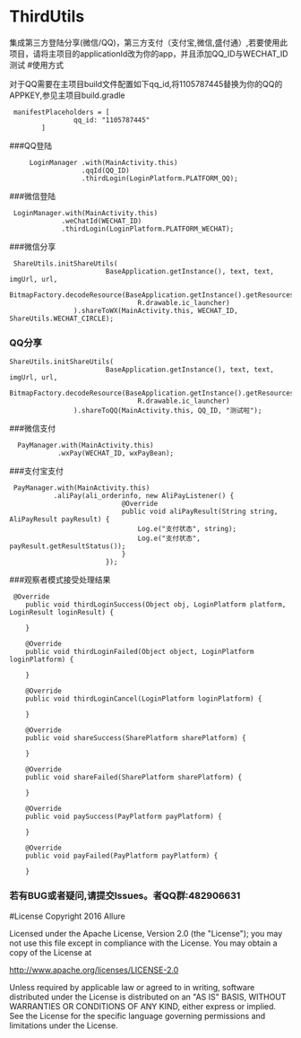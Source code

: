 # ThirdUtils
集成第三方登陆分享(微信/QQ)，第三方支付（支付宝,微信,盛付通）,若要使用此项目，请将主项目的applicationId改为你的app，并且添加QQ_ID与WECHAT_ID测试
#使用方式

对于QQ需要在主项目build文件配置如下qq_id,将1105787445替换为你的QQ的APPKEY,参见主项目build.gradle
```
 manifestPlaceholders = [
                qq_id: "1105787445"
        ]
```

###QQ登陆
```
     LoginManager .with(MainActivity.this)
                  .qqId(QQ_ID)
                  .thirdLogin(LoginPlatform.PLATFORM_QQ);                  
```

###微信登陆
```
 LoginManager.with(MainActivity.this)
             .weChatId(WECHAT_ID)
             .thirdLogin(LoginPlatform.PLATFORM_WECHAT);
```

###微信分享
```
 ShareUtils.initShareUtils(
                        BaseApplication.getInstance(), text, text, imgUrl, url,
                        BitmapFactory.decodeResource(BaseApplication.getInstance().getResources(),
                                R.drawable.ic_launcher)
                ).shareToWX(MainActivity.this, WECHAT_ID, ShareUtils.WECHAT_CIRCLE);
```
### QQ分享
```
ShareUtils.initShareUtils(
                        BaseApplication.getInstance(), text, text, imgUrl, url,
                        BitmapFactory.decodeResource(BaseApplication.getInstance().getResources(),
                                R.drawable.ic_launcher)
                ).shareToQQ(MainActivity.this, QQ_ID, "测试啦");
```
###微信支付
```
  PayManager.with(MainActivity.this)
            .wxPay(WECHAT_ID, wxPayBean);
```
###支付宝支付
```
 PayManager.with(MainActivity.this)
           .aliPay(ali_orderinfo, new AliPayListener() {
                            @Override
                            public void aliPayResult(String string, AliPayResult payResult) {
                                Log.e("支付状态", string);
                                Log.e("支付状态", payResult.getResultStatus());
                            }
                        });
```


###观察者模式接受处理结果
```
 @Override
    public void thirdLoginSuccess(Object obj, LoginPlatform platform, LoginResult loginResult) {

    }

    @Override
    public void thirdLoginFailed(Object object, LoginPlatform loginPlatform) {

    }

    @Override
    public void thirdLoginCancel(LoginPlatform loginPlatform) {

    }

    @Override
    public void shareSuccess(SharePlatform sharePlatform) {

    }

    @Override
    public void shareFailed(SharePlatform sharePlatform) {

    }

    @Override
    public void paySuccess(PayPlatform payPlatform) {

    }

    @Override
    public void payFailed(PayPlatform payPlatform) {

    }
```
### 若有BUG或者疑问,请提交Issues。者QQ群:482906631
#License
Copyright 2016 Allure

Licensed under the Apache License, Version 2.0 (the "License"); you may not use this file except in compliance with the License. You may obtain a copy of the License at

http://www.apache.org/licenses/LICENSE-2.0

Unless required by applicable law or agreed to in writing, software distributed under the License is distributed on an "AS IS" BASIS, WITHOUT WARRANTIES OR CONDITIONS OF ANY KIND, either express or implied. See the License for the specific language governing permissions and limitations under the License.
